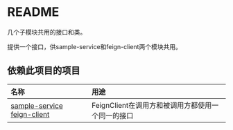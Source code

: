 README
===========================
几个子模块共用的接口和类。

提供一个接口，供sample-service和feign-client两个模块共用。

## 依赖此项目的项目
|名称 | 用途 |
|:-- |:-- |
|[sample-service](../sample-service)  [feign-client](../feign-client) | FeignClient在调用方和被调用方都使用一个同一的接口 |
